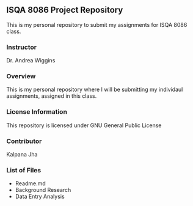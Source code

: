 ## ISQA 8086 Project Repository
This is my personal repository to submit my assignments for ISQA 8086 class.

### Instructor

Dr. Andrea Wiggins

### Overview
This is my personal repository where I will be submitting my individaul assignments, assigned in this class. 

### License Information
This repository is licensed under GNU General Public License

### Contributor
Kalpana Jha

### List of Files
* Readme.md
* Background Research
* Data Entry Analysis

